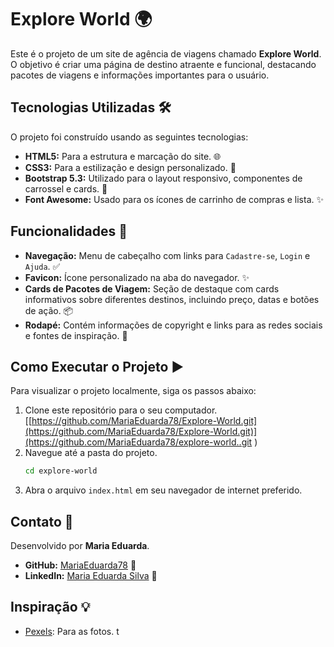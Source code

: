 
# Explore World 🌍

Este é o projeto de um site de agência de viagens chamado **Explore World**. O objetivo é criar uma página de destino atraente e funcional, destacando pacotes de viagens e informações importantes para o usuário.

## Tecnologias Utilizadas 🛠️

O projeto foi construído usando as seguintes tecnologias:

- **HTML5:** Para a estrutura e marcação do site. 🌐
- **CSS3:** Para a estilização e design personalizado. 🎨
- **Bootstrap 5.3:** Utilizado para o layout responsivo, componentes de carrossel e cards. 🧩
- **Font Awesome:** Usado para os ícones de carrinho de compras e lista. ✨

## Funcionalidades 🚀

- **Navegação:** Menu de cabeçalho com links para `Cadastre-se`, `Login` e `Ajuda`. ✅
- **Favicon:** Ícone personalizado na aba do navegador. ✨
- **Cards de Pacotes de Viagem:** Seção de destaque com cards informativos sobre diferentes destinos, incluindo preço, datas e botões de ação. 📦
- **Rodapé:** Contém informações de copyright e links para as redes sociais e fontes de inspiração. 🦶

## Como Executar o Projeto ▶️

Para visualizar o projeto localmente, siga os passos abaixo:

1.  Clone este repositório para o seu computador.
    [[https://github.com/MariaEduarda78/Explore-World.git](https://github.com/MariaEduarda78/Explore-World.git)](https://github.com/MariaEduarda78/explore-world..git
)
2.  Navegue até a pasta do projeto.
    ```bash
    cd explore-world
    ```
3.  Abra o arquivo `index.html` em seu navegador de internet preferido. 
    
## Contato 👋

Desenvolvido por **Maria Eduarda**.

- **GitHub:** [MariaEduarda78](https://github.com/MariaEduarda78) 🐙
- **LinkedIn:** [Maria Eduarda Silva](https://linkedin.com/in/maria-eduarda-silva-08m/) 🔗

## Inspiração 💡

- [Pexels](https://www.pexels.com/pt-br/): Para as fotos.
t
